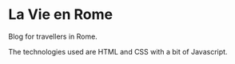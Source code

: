 # La Vie en Rome
Blog for travellers in Rome.

The technologies used are HTML and CSS with a bit of Javascript.




